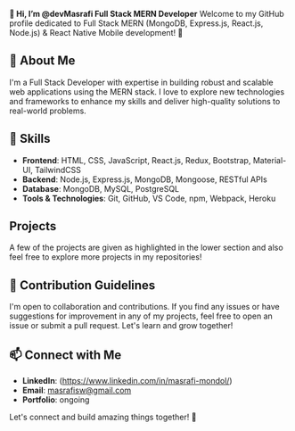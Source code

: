 **👋 Hi, I’m @devMasrafi Full Stack MERN Developer**
Welcome to my GitHub profile dedicated to Full Stack MERN (MongoDB, Express.js, React.js, Node.js) & React Native Mobile development! 🚀

## 👀 About Me

I'm a Full Stack Developer with expertise in building robust and scalable web applications using the MERN stack. I love to explore new technologies and frameworks to enhance my skills and deliver high-quality solutions to real-world problems.

## 🌱 Skills

- **Frontend**: HTML, CSS, JavaScript, React.js, Redux, Bootstrap, Material-UI, TailwindCSS
- **Backend**: Node.js, Express.js, MongoDB, Mongoose, RESTful APIs
- **Database**: MongoDB, MySQL, PostgreSQL
- **Tools & Technologies**: Git, GitHub, VS Code, npm, Webpack, Heroku

## Projects
A few of the projects are given as highlighted in the lower section and also feel free to explore more projects in my repositories!

## 💞️ Contribution Guidelines
I'm open to collaboration and contributions. If you find any issues or have suggestions for improvement in any of my projects, feel free to open an issue or submit a pull request. Let's learn and grow together!

## 📫 Connect with Me

- **LinkedIn**: (https://www.linkedin.com/in/masrafi-mondol/)
- **Email**: masrafisw@gmail.com
- **Portfolio**: ongoing

Let's connect and build amazing things together! 🌟


<!---
devMasrafi/devMasrafi is a ✨ special ✨ repository because its `README.md` (this file) appears on your GitHub profile.
You can click the Preview link to take a look at your changes.
--->
